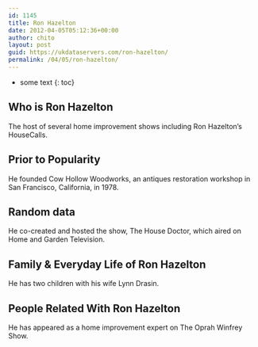 ```yaml
---
id: 1145
title: Ron Hazelton
date: 2012-04-05T05:12:36+00:00
author: chito
layout: post
guid: https://ukdataservers.com/ron-hazelton/
permalink: /04/05/ron-hazelton/
---
```


* some text
{: toc}
          
          
## Who is  Ron Hazelton
                  
                  
                  
The host of several home improvement shows including Ron Hazelton&#8217;s HouseCalls.
                  
                
                
                
## Prior to Popularity 
                  
                  
                  
He founded Cow Hollow Woodworks, an antiques restoration workshop in San Francisco, California, in 1978.
                  
                
                
                
## Random data 
                  
                  
                  
He co-created and hosted the show, The House Doctor, which aired on Home and Garden Television.
                  
                
                
                
## Family & Everyday Life of Ron Hazelton
                  
                  
                  
He has two children with his wife Lynn Drasin.
                  
                
                
                
## People Related With  Ron Hazelton
                  
                  
                  
He has appeared as a home improvement expert on The Oprah Winfrey Show.
                  
                
              
            
          
          
          
    
    
  
